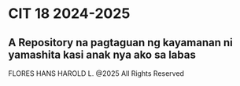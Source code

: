 # CIT 18 2024-2025
## A Repository na pagtaguan ng kayamanan ni yamashita kasi anak nya ako sa labas
FLORES HANS HAROLD L. @2025 All Rights Reserved
